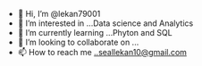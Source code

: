 - 👋 Hi, I’m @lekan79001
- 👀 I’m interested in ...Data science and Analytics
- 🌱 I’m currently learning ...Phyton and SQL
- 💞️ I’m looking to collaborate on ...
- 📫 How to reach me ..seallekan10@gmail.com

<!---
lekan79001/lekan79001 is a ✨ special ✨ repository because its `README.md` (this file) appears on your GitHub profile.
You can click the Preview link to take a look at your changes.
--->
